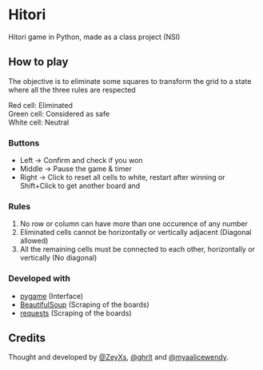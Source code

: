 # Hitori
Hitori game in Python, made as a class project (NSI)


## How to play
The objective is to eliminate some squares to transform the grid to a state where all the three rules are respected


Red cell: Eliminated  
Green cell: Considered as safe  
White cell: Neutral

### Buttons
- Left -> Confirm and check if you won
- Middle -> Pause the game & timer
- Right -> Click to reset all cells to white, restart after winning or Shift+Click to get another board and


### Rules
  1. No row or column can have more than one occurence of any number
  2. Eliminated cells cannot be horizontally or vertically adjacent (Diagonal allowed)
  3. All the remaining cells must be connected to each other, horizontally or vertically (No diagonal)


### Developed with
  - [pygame](https://pypi.org/project/pygame/) (Interface)
  - [BeautifulSoup](https://pypi.org/project/beautifulsoup4/) (Scraping of the boards)
  - [requests](https://pypi.org/project/requests/) (Scraping of the boards)



## Credits
Thought and developed by [@ZeyXs](https://github.com/ZeyXs), [@ghrlt](https://github.com/ghrlt) and [@myaalicewendy](https://github.com/myaalicewendy).
